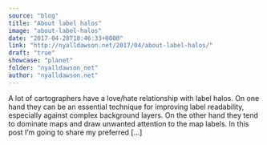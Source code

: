 ```yaml
---
source: "blog"
title: "About label halos"
image: "about-label-halos"
date: "2017-04-28T10:46:33+0000"
link: "http://nyalldawson.net/2017/04/about-label-halos/"
draft: "true"
showcase: "planet"
folder: "nyalldawson_net"
author: "nyalldawson.net"
---
```


A lot of cartographers have a love/hate relationship with label halos. On one hand they can be an essential technique for improving label readability, especially against complex background layers. On the other hand they tend to dominate maps and draw unwanted attention to the map labels. In this post I&#8217;m going to share my preferred [&#8230;]
